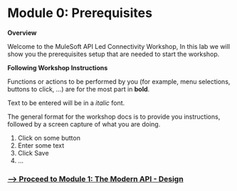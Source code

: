 # Module 0: Prerequisites

**Overview**

Welcome to the MuleSoft API Led Connectivity Workshop, In this lab we will show you the prerequisites setup that are needed to start the workshop.

**Following Workshop Instructions**

Functions or actions to be performed by you (for example, menu selections, buttons to click, …​) are for the most part in **bold**.

Text to be entered will be in a _italic_ font.

The general format for the workshop docs is to provide you instructions, followed by a screen capture of what you are doing.

1.  Click on some button
2.  Enter some text
3.  Click Save
4.  …​

### [\--> Proceed to Module 1: The Modern API - Design](module1-overview.md)
